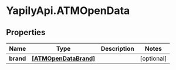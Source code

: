 # YapilyApi.ATMOpenData

## Properties
Name | Type | Description | Notes
------------ | ------------- | ------------- | -------------
**brand** | [**[ATMOpenDataBrand]**](ATMOpenDataBrand.md) |  | [optional] 


